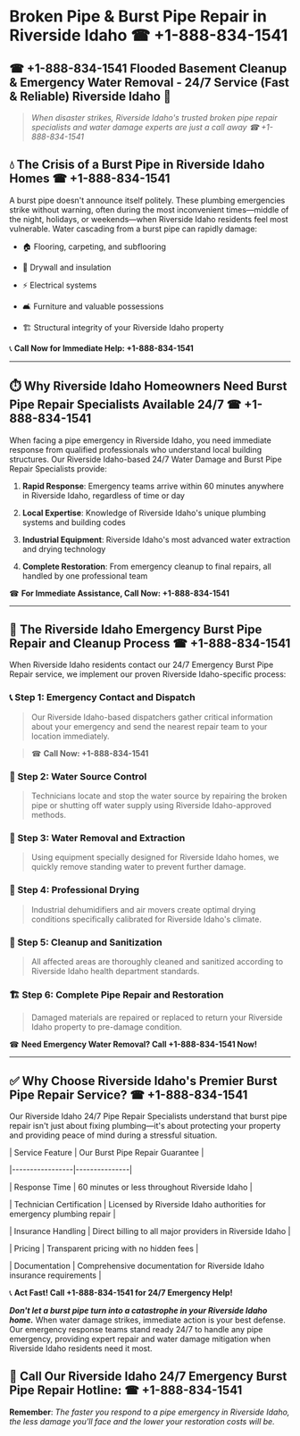 # Broken Pipe & Burst Pipe Repair in Riverside Idaho ☎ +1-888-834-1541  
## ☎ +1-888-834-1541 Flooded Basement Cleanup & Emergency Water Removal - 24/7 Service (Fast & Reliable) Riverside Idaho 🚨  

> *When disaster strikes, Riverside Idaho's trusted broken pipe repair specialists and water damage experts are just a call away ☎ +1-888-834-1541*  

## 💧 The Crisis of a Burst Pipe in Riverside Idaho Homes ☎ +1-888-834-1541  

A burst pipe doesn't announce itself politely. These plumbing emergencies strike without warning, often during the most inconvenient times—middle of the night, holidays, or weekends—when Riverside Idaho residents feel most vulnerable. Water cascading from a burst pipe can rapidly damage:  

* 🏠 Flooring, carpeting, and subflooring  
* 🧱 Drywall and insulation  
* ⚡ Electrical systems  
* 🛋️ Furniture and valuable possessions  
* 🏗️ Structural integrity of your Riverside Idaho property  

📞 **Call Now for Immediate Help: +1-888-834-1541**  

---  

## ⏱️ Why Riverside Idaho Homeowners Need Burst Pipe Repair Specialists Available 24/7 ☎ +1-888-834-1541  

When facing a pipe emergency in Riverside Idaho, you need immediate response from qualified professionals who understand local building structures. Our Riverside Idaho-based 24/7 Water Damage and Burst Pipe Repair Specialists provide:  

1. **Rapid Response**: Emergency teams arrive within 60 minutes anywhere in Riverside Idaho, regardless of time or day  
2. **Local Expertise**: Knowledge of Riverside Idaho's unique plumbing systems and building codes  
3. **Industrial Equipment**: Riverside Idaho's most advanced water extraction and drying technology  
4. **Complete Restoration**: From emergency cleanup to final repairs, all handled by one professional team  

☎ **For Immediate Assistance, Call Now: +1-888-834-1541**  

---  

## 🔧 The Riverside Idaho Emergency Burst Pipe Repair and Cleanup Process ☎ +1-888-834-1541  

When Riverside Idaho residents contact our 24/7 Emergency Burst Pipe Repair service, we implement our proven Riverside Idaho-specific process:  

### 📞 Step 1: Emergency Contact and Dispatch  
> Our Riverside Idaho-based dispatchers gather critical information about your emergency and send the nearest repair team to your location immediately.  
> ☎ **Call Now: +1-888-834-1541**  

### 🚿 Step 2: Water Source Control  
> Technicians locate and stop the water source by repairing the broken pipe or shutting off water supply using Riverside Idaho-approved methods.  

### 🌊 Step 3: Water Removal and Extraction  
> Using equipment specially designed for Riverside Idaho homes, we quickly remove standing water to prevent further damage.  

### 💨 Step 4: Professional Drying  
> Industrial dehumidifiers and air movers create optimal drying conditions specifically calibrated for Riverside Idaho's climate.  

### 🧼 Step 5: Cleanup and Sanitization  
> All affected areas are thoroughly cleaned and sanitized according to Riverside Idaho health department standards.  

### 🏗️ Step 6: Complete Pipe Repair and Restoration  
> Damaged materials are repaired or replaced to return your Riverside Idaho property to pre-damage condition.  

☎ **Need Emergency Water Removal? Call +1-888-834-1541 Now!**  

---  

## ✅ Why Choose Riverside Idaho's Premier Burst Pipe Repair Service? ☎ +1-888-834-1541  

Our Riverside Idaho 24/7 Pipe Repair Specialists understand that burst pipe repair isn't just about fixing plumbing—it's about protecting your property and providing peace of mind during a stressful situation.  

| Service Feature | Our Burst Pipe Repair Guarantee |  
|-----------------|---------------|  
| Response Time | 60 minutes or less throughout Riverside Idaho |  
| Technician Certification | Licensed by Riverside Idaho authorities for emergency plumbing repair |  
| Insurance Handling | Direct billing to all major providers in Riverside Idaho |  
| Pricing | Transparent pricing with no hidden fees |  
| Documentation | Comprehensive documentation for Riverside Idaho insurance requirements |  

📞 **Act Fast! Call +1-888-834-1541 for 24/7 Emergency Help!**  

***Don't let a burst pipe turn into a catastrophe in your Riverside Idaho home.*** When water damage strikes, immediate action is your best defense. Our emergency response teams stand ready 24/7 to handle any pipe emergency, providing expert repair and water damage mitigation when Riverside Idaho residents need it most.  

## 📱 Call Our Riverside Idaho 24/7 Emergency Burst Pipe Repair Hotline: ☎ +1-888-834-1541  

**Remember**: *The faster you respond to a pipe emergency in Riverside Idaho, the less damage you'll face and the lower your restoration costs will be.*